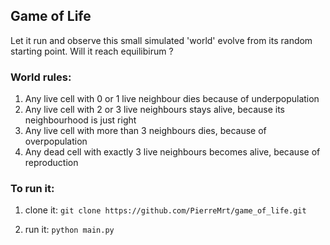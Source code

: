 ## Game of Life

Let it run and observe this small simulated 'world' evolve from its random starting point. Will it reach equilibirum ?

### World rules:
1. Any live cell with 0 or 1 live neighbour dies because of underpopulation
2. Any live cell with 2 or 3 live neighbours stays alive, because its neighbourhood is just right
3. Any live cell with more than 3 neighbours dies, because of overpopulation
4. Any dead cell with exactly 3 live neighbours becomes alive, because of reproduction

### To run it:

1. clone it: 
`git clone https://github.com/PierreMrt/game_of_life.git`

2. run it:
`python main.py`

